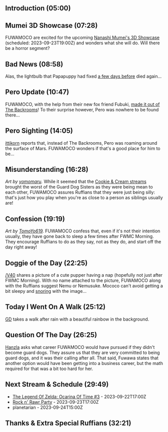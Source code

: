 ## Introduction (05:00)

## Mumei 3D Showcase (07:28)

FUWAMOCO are excited for the upcoming [Nanashi Mumei's 3D Showcase](https://youtu.be/HTgzc9_uAaY) (scheduled: 2023-09-23T19:00Z) and wonders what she will do. Will there be a horror segment?

## Bad News (08:58)

Alas, the lightbulb that Papapuppy had fixed [a few days before](https://youtu.be/_aK_6Wb05hY?t=9m54s) died again...

## Pero Update (10:47)

FUWAMOCO, with the help from their new fox friend Fubuki, [made it out of The Backrooms](https://youtu.be/WInHbCEsP8o)! To their surprise however, Pero was nowhere to be found there...

## Pero Sighting (14:05)

[ittikorn](https://twitter.com/ittikorn_th/status/1702711089652527217) reports that, instead of The Backrooms, Pero was roaming around the surface of Mars. FUWAMOCO wonders if that's a good place for him to be...

## Misunderstanding (16:28)

*Art by [yomomaru](https://twitter.com/yomomaru_08/status/1694305602368045402).* While it seemed that the [Cookie & Cream streams](https://youtu.be/FDxOHaixvQw) brought the worst of the Guard Dog Sisters as they were being mean to each other, FUWAMOCO assures Ruffians that they were just being silly: that's just how you play when you're as close to a person as siblings usually are!

## Confession (19:19)

*Art by [TomoYo619](https://twitter.com/TomoYo619/status/1704510744459415969).* FUWAMOCO confess that, even if it's not their intention usually, they have gone back to sleep a few times after FWMC Morning. They encourage Ruffians to do as they say, not as they do, and start off the day right away!

## Doggie of the Day (22:25)

[/V40](https://twitter.com/n_motoburger/status/1703795808972484932) shares a picture of a cute pupper having a nap (hopefully not just after FWMC Morning). With no name attached to the picture, FUWAMOCO along with the Ruffians suggest Nemu or Nemusuke. Mococo can't avoid getting a bit sleepy and [snoring](https://youtu.be/RDlng6GMJno?t=1448) with the image...

## Today I Went On A Walk (25:12)

[GD](https://twitter.com/MGDphau/status/1704533606243479796) takes a walk after rain with a beautiful rainbow in the background.

## Question Of The Day (26:25)

[Hanzla](https://twitter.com/darealhanz/status/1703470353563996506) asks what career FUWAMOCO would have pursued if they didn't become guard dogs. They assure us that they are very committed to being guard dogs, and it was their calling after all. That said, Fuwawa states that another option would have been getting into a business career, but the math required for that was a bit too hard for her.

## Next Stream & Schedule (29:49)

- [The Legend Of Zelda: Ocarina Of Time #3](https://youtu.be/JXSTARay5yw) - 2023-09-22T17:00Z
- [Rock n' Rawr Party](https://youtu.be/DjiGIBKoDOo) - 2023-09-23T17:00Z
- planetarian - 2023-09-24T15:00Z

## Thanks & Extra Special Ruffians (32:21)
